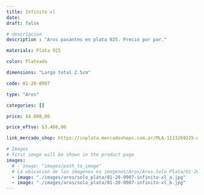 ```yaml
---
title: Infinito xl
date: 
draft: false

# descripcion
description : "Aros pasantes en plata 925. Precio por par."

materials: Plata 925

color: Plateado

dimensions: "Largo total 2.5cm"

code: 01-20-0907

type: "Aros"

categories: []

price: $4.080,00

price_eftvo: $3.468,00

link_mercado_shop: https://inplata.mercadoshops.com.ar/MLA-1113269225-aros-en-plata-925-infinito-xl-_JM

# Images
# first image will be shown in the product page
images:
  # - image: "images/path_to_image"
  # La ubicacion de las imagenes es imagenes/Aros/Aros.Solo Plata/01-20-0907-infinito-xl
  - image: "./images/aros/solo_plata/01-20-0907-infinito-xl_a.jpg"
  - image: "./images/aros/solo_plata/01-20-0907-infinito-xl_b.jpg"
---
```

